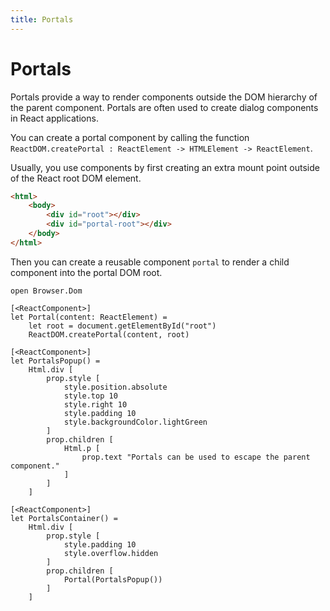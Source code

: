 ```yaml
---
title: Portals
---
```


# Portals

Portals provide a way to render components outside the DOM hierarchy of the parent component. Portals are often used to create dialog components in React applications.

You can create a portal component by calling the function `ReactDOM.createPortal : ReactElement -> HTMLElement -> ReactElement`.

Usually, you use components by first creating an extra mount point outside of the React root DOM element.

```html
<html>
    <body>
        <div id="root"></div>
        <div id="portal-root"></div>
    </body>
</html>
```

Then you can create a reusable component `portal` to render a child component into the portal DOM root.

```fsharp:portals
open Browser.Dom

[<ReactComponent>]
let Portal(content: ReactElement) =
    let root = document.getElementById("root")
    ReactDOM.createPortal(content, root)

[<ReactComponent>]
let PortalsPopup() =
    Html.div [
        prop.style [
            style.position.absolute
            style.top 10
            style.right 10
            style.padding 10
            style.backgroundColor.lightGreen
        ]
        prop.children [
            Html.p [
                prop.text "Portals can be used to escape the parent component."
            ]
        ]
    ]

[<ReactComponent>]
let PortalsContainer() =
    Html.div [
        prop.style [
            style.padding 10
            style.overflow.hidden
        ]
        prop.children [
            Portal(PortalsPopup())
        ]
    ]
```
